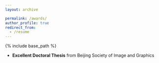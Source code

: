```yaml
---
layout: archive

permalink: /awards/
author_profile: true
redirect_from:
  - /resume
---
```


{% include base_path %}


- **Excellent Doctoral Thesis** from Beijing Society of Image and Graphics
